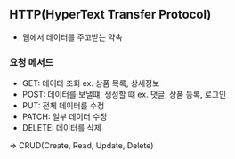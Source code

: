 ## HTTP(HyperText Transfer Protocol)

-   웹에서 데이터를 주고받는 약속

### 요청 메서드

-   GET: 데이터 조회 ex. 상품 목록, 상세정보
-   POST: 데이터를 보낼떄, 생성할 떄 ex. 댓글, 상품 등록, 로그인
-   PUT: 전체 데이터를 수정
-   PATCH: 일부 데이터 수정
-   DELETE: 데이터를 삭제

=> CRUD(Create, Read, Update, Delete)
